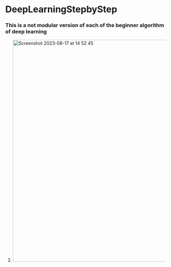# DeepLearningStepbyStep

### This is a not modular version of each of the beginner algorithm of deep learning 
02. <img width="698" alt="Screenshot 2023-08-17 at 14 52 45" src="https://github.com/dada325/DeepLearningStepbyStep/assets/7775973/445db7d8-3643-4f57-b8dc-9c914475283b">
